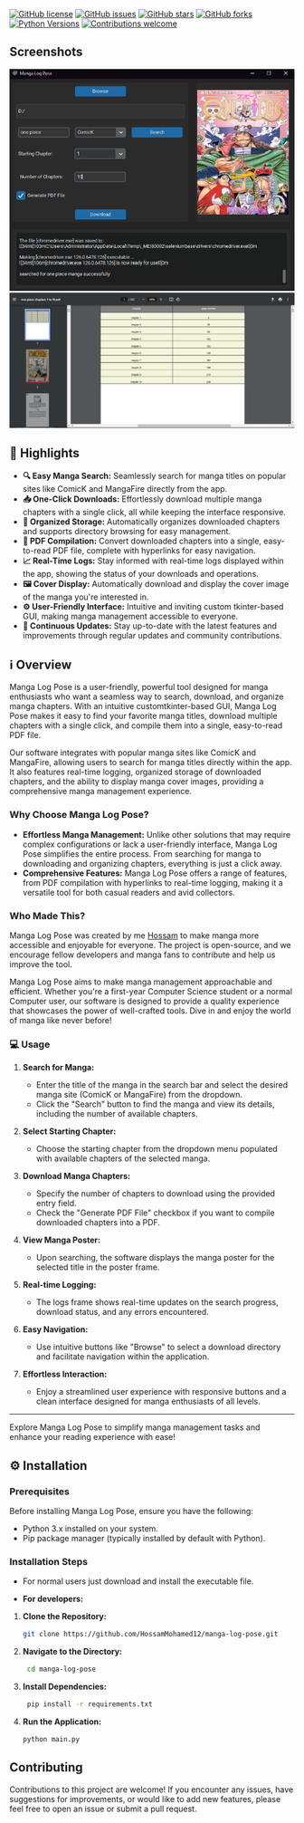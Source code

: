 [![GitHub license](https://img.shields.io/github/license/HossamMohamed12/manga-log-pose)](https://github.com/HossamMohamed/manga-log-pose/blob/main/LICENSE)
[![GitHub issues](https://img.shields.io/github/issues/HossamMohamed12/manga-log-pose)](https://github.com/HossamMohamed12/Manga-Log-Pose/issues)
[![GitHub stars](https://img.shields.io/github/stars/HossamMohamed12/manga-log-pose)](https://github.com/HossamMohamed12/manga-log-pose/stargazers)
[![GitHub forks](https://img.shields.io/github/forks/HossamMohamed12/manga-log-pose)](https://github.com/HossamMohamed12/Manga-Log-Pose/forks)
[![Python Versions](https://img.shields.io/badge/python-3.7%2B-blue)](https://www.python.org/downloads/)
[![Contributions welcome](https://img.shields.io/badge/contributions-welcome-brightgreen.svg)](https://github.com/HossamMohamed12/manga-log-pose/issues)

## Screenshots

![Software GUI](test.png)
![Generated Pdf ](test_pdf.png)

## 🌟 Highlights

- **🔍 Easy Manga Search:** Seamlessly search for manga titles on popular sites like ComicK and MangaFire directly from the app.
- **📥 One-Click Downloads:** Effortlessly download multiple manga chapters with a single click, all while keeping the interface responsive.
- **📂 Organized Storage:** Automatically organizes downloaded chapters and supports directory browsing for easy management.
- **📑 PDF Compilation:** Convert downloaded chapters into a single, easy-to-read PDF file, complete with hyperlinks for easy navigation.
- **📈 Real-Time Logs:** Stay informed with real-time logs displayed within the app, showing the status of your downloads and operations.
- **🖼️ Cover Display:** Automatically download and display the cover image of the manga you're interested in.
- **⚙️ User-Friendly Interface:** Intuitive and inviting custom tkinter-based GUI, making manga management accessible to everyone.
- **🔄 Continuous Updates:** Stay up-to-date with the latest features and improvements through regular updates and community contributions.



## ℹ️ Overview

Manga Log Pose is a user-friendly, powerful tool designed for manga enthusiasts who want a seamless way to search, download, and organize manga chapters. With an intuitive customtkinter-based GUI, Manga Log Pose makes it easy to find your favorite manga titles, download multiple chapters with a single click, and compile them into a single, easy-to-read PDF file.

Our software integrates with popular manga sites like ComicK and MangaFire, allowing users to search for manga titles directly within the app. It also features real-time logging, organized storage of downloaded chapters, and the ability to display manga cover images, providing a comprehensive manga management experience.

### Why Choose Manga Log Pose?
- **Effortless Manga Management:** Unlike other solutions that may require complex configurations or lack a user-friendly interface, Manga Log Pose simplifies the entire process. From searching for manga to downloading and organizing chapters, everything is just a click away.
- **Comprehensive Features:** Manga Log Pose offers a range of features, from PDF compilation with hyperlinks to real-time logging, making it a versatile tool for both casual readers and avid collectors.

### Who Made This?
Manga Log Pose was created by me [Hossam](https://github.com/HossamMohamed12) to make manga more accessible and enjoyable for everyone. The project is open-source, and we encourage fellow developers and manga fans to contribute and help us improve the tool.

Manga Log Pose aims to make manga management approachable and efficient. Whether you're a first-year Computer Science student or a normal Computer user, our software is designed to provide a quality experience that showcases the power of well-crafted tools. Dive in and enjoy the world of manga like never before!



### 💻 Usage

1. **Search for Manga:**
   - Enter the title of the manga in the search bar and select the desired manga site (ComicK or MangaFire) from the dropdown.
   - Click the "Search" button to find the manga and view its details, including the number of available chapters.

2. **Select Starting Chapter:**
   - Choose the starting chapter from the dropdown menu populated with available chapters of the selected manga.

3. **Download Manga Chapters:**
   - Specify the number of chapters to download using the provided entry field.
   - Check the "Generate PDF File" checkbox if you want to compile downloaded chapters into a PDF.

4. **View Manga Poster:**
   - Upon searching, the software displays the manga poster for the selected title in the poster frame.

5. **Real-time Logging:**
   - The logs frame shows real-time updates on the search progress, download status, and any errors encountered.

6. **Easy Navigation:**
   - Use intuitive buttons like "Browse" to select a download directory and facilitate navigation within the application.

7. **Effortless Interaction:**
   - Enjoy a streamlined user experience with responsive buttons and a clean interface designed for manga enthusiasts of all levels.

---

Explore Manga Log Pose to simplify manga management tasks and enhance your reading experience with ease!


## ⚙️ Installation

### Prerequisites
Before installing Manga Log Pose, ensure you have the following:

- Python 3.x installed on your system.
- Pip package manager (typically installed by default with Python).

### Installation Steps

- For normal users just download and install the executable file.

- **For developers:**

1. **Clone the Repository:**

   ```sh
   git clone https://github.com/HossamMohamed12/manga-log-pose.git

2. **Navigate to the Directory:**
   
   ```sh
    cd manga-log-pose
   
3. **Install Dependencies:**
   
   ```sh
    pip install -r requirements.txt

4. **Run the Application:**
   
    ```sh
    python main.py

## Contributing

Contributions to this project are welcome! If you encounter any issues, have suggestions for improvements, or would like to add new features, please feel free to open an issue or submit a pull request.
